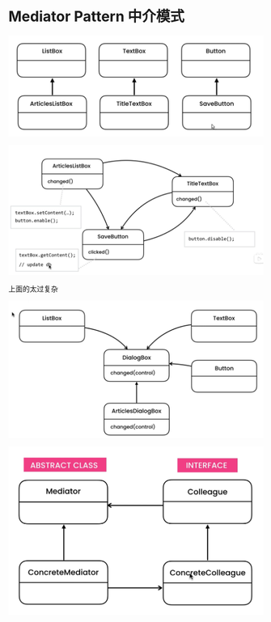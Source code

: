 # Mediator Pattern 中介模式

![image-20220420100016654](../../resources/image-20220420100016654.png)

![image-20220420101229406](../../resources/image-20220420101229406.png)

上面的太过复杂

![image-20220420101216460](../../resources/image-20220420101216460.png)

![image-20220420101606406](../../resources/image-20220420101606406.png)
